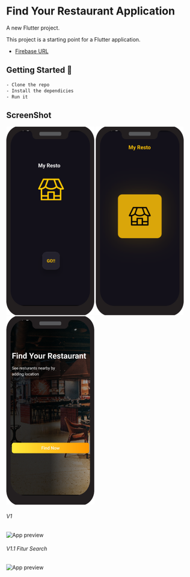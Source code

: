 # Find Your Restaurant Application

A new Flutter project.

This project is a starting point for a Flutter application.

- [Firebase URL](https://revaldo-356ae-default-rtdb.asia-southeast1.firebasedatabase.app/.json)

## Getting Started 🚀

```shell
- Clone the repo
- Install the dependicies
- Run it
```

## ScreenShot

<img src="doc/img/one.png" height="500em" />&nbsp;<img src="doc/img/two.png" height="500em" /><img src="doc/img/three.png" height="500em" />

###### V1
![App preview](doc/gif1.gif)

###### V1.1 Fitur Search
![App preview](doc/gif2.gif)

